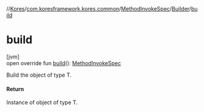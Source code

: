 //[Kores](../../../../index.md)/[com.koresframework.kores.common](../../index.md)/[MethodInvokeSpec](../index.md)/[Builder](index.md)/[build](build.md)

# build

[jvm]\
open override fun [build](build.md)(): [MethodInvokeSpec](../index.md)

Build the object of type T.

#### Return

Instance of object of type T.
